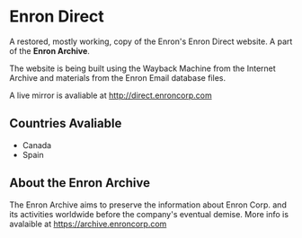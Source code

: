 
# Enron Direct

A restored, mostly working, copy of the Enron's Enron Direct website. A part of the **Enron Archive**.

The website is being built using the Wayback Machine from the Internet Archive and materials from the Enron Email database files.

A live mirror is avaliable at http://direct.enroncorp.com

## Countries Avaliable
- Canada
- Spain 

## About the Enron Archive
The Enron Archive aims to preserve the information about Enron Corp. and its activities worldwide before the company's eventual demise. More info is avalaible at https://archive.enroncorp.com


